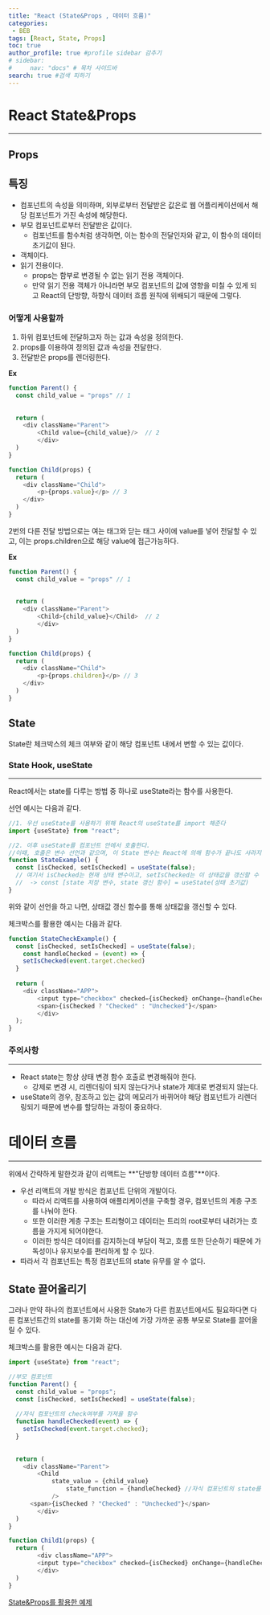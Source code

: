 ```yaml
---
title: "React (State&Props , 데이터 흐름)"
categories:
 - BEB
tags: [React, State, Props] 
toc: true
author_profile: true #profile sidebar 감추기
# sidebar:
#     nav: "docs" # 목차 사이드바
search: true #검색 피하기
---
```


# React State&Props

----------------------



## Props

## 특징

- 컴포넌트의 속성을 의미하며, 외부로부터 전달받은 값은로 웹 어플리케이션에서 해당 컴포넌트가 가진 속성에 해당한다.
- 부모 컴포넌트로부터 전달받은 값이다.
  - 컴포넌트를 함수처럼 생각하면, 이는 함수의 전달인자와 같고, 이 함수의 데이터 초기값이 된다.
- 객체이다.
- 읽기 전용이다.
  - props는 함부로 변경될 수 없는 읽기 전용 객체이다.
  - 만약 읽기 전용 객체가 아니라면 부모 컴포넌트의 값에 영향을 미칠 수 있게 되고 React의 단방향, 하향식 데이터 흐름 원칙에 위배되기 때문에 그렇다.



### 어떻게 사용할까

1. 하위 컴포넌트에 전달하고자 하는 값과 속성을 정의한다.
2. props를 이용하여 정의된 값과 속성을 전달한다.
3. 전달받은 props를 렌더링한다.

**Ex**

```js
function Parent() {
  const child_value = "props" // 1
  
  
  return (
  	<div className="Parent">
    	<Child value={child_value}/>  // 2
		</div>
  )
}

function Child(props) {
  return (
  	<div className="Child">
    	<p>{props.value}</p> // 3
    </div>
  )
}
```

2번의 다른 전달 방법으로는 여는 태그와 닫는 태그 사이에 value를 넣어 전달할 수 있고, 이는 props.children으로 해당 value에 접근가능하다.

**Ex**

```js
function Parent() {
  const child_value = "props" // 1
  
  
  return (
  	<div className="Parent">
    	<Child>{child_value}</Child>  // 2
		</div>
  )
}

function Child(props) {
  return (
  	<div className="Child">
    	<p>{props.children}</p> // 3
    </div>
  )
}
```



## State

State란 체크박스의 체크 여부와 같이 해당 컴포넌트 내에서 변할 수 있는 값이다.



### State Hook, useState

----------------------

React에서는 state를 다루는 방법 중 하나로 useState라는 함수를 사용한다.

선언 예시는 다음과 같다.

```js
//1. 우선 useState를 사용하기 위해 React의 useState를 import 해준다
import {useState} from "react";

//2. 이후 useState를 컴포넌트 안에서 호출한다.
//이때, 호출은 변수 선언과 같으며, 이 State 변수는 React에 의해 함수가 끝나도 사라지지 않는다.
function StateExample() {
  const [isChecked, setIsChecked] = useState(false);
  // 여기서 isChecked는 현재 상태 변수이고, setIsChecked는 이 상태값을 갱신할 수 있는 함수이다. useState()의 괄호 안은 상태 초기값이 들어간다.
  //  -> const [state 저장 변수, state 갱신 함수] = useState(상태 초기값)
}
```

위와 같이 선언을 하고 나면, 상태값 갱신 함수를 통해 상태값을 갱신할 수 있다.

체크박스를 활용한 예시는 다음과 같다.

```js
function StateCheckExample() {
  const [isChecked, setIsChecked] = useState(false);
	const handleChecked = (event) => {
    setIsChecked(event.target.checked)
  }
  
  return (
  	<div className="APP">
    	<input type="checkbox" checked={isChecked} onChange={handleChecked} />
    	<span>{isChecked ? "Checked" : "Unchecked"}</span>
		</div>
  );
}
```



### 주의사항

----------------------

- React state는 항상 상태 변경 함수 호출로 변경해줘야 한다.
  - 강제로 변경 시, 리렌더링이 되지 않는다거나 state가 제대로 변경되지 않는다.
- useState의 경우, 참조하고 있는 값의 메모리가 바뀌어야 해당 컴포넌트가 리렌더링되기 때문에 변수를 할당하는 과정이 중요하다.



# 데이터 흐름

----------------------

위에서 간략하게 말한것과 같이 리액트는 **"단방향 데이터 흐름"**이다.

- 우선 리액트의 개발 방식은 컴포넌트 단위의 개발이다.
  - 따라서 리액트를 사용하여 애플리케이션을 구축할 경우, 컴포넌트의 계층 구조를 나눠야 한다.
  - 또한 이러한 계층 구조는 트리형이고 데이터는 트리의 root로부터 내려가는 흐름을 가지게 되어야한다.
  - 이러한 방식은 데이터를 감지하는데 부담이 적고, 흐름 또한 단순하기 때문에 가독성이나 유지보수를 편리하게 할 수 있다.
- 따라서 각 컴포넌트는 특정 컴포넌트의 state 유무를 알 수 없다.



## State 끌어올리기

그러나 만약 하나의 컴포넌트에서 사용한 State가 다른 컴포넌트에서도 필요하다면 다른 컴포넌트간의 state를 동기화 하는 대신에 가장 가까운 공통 부모로 State를 끌어올릴 수 있다. 

체크박스를 활용한 예시는 다음과 같다.

```js
import {useState} from "react";

//부모 컴포넌트
function Parent() {
  const child_value = "props";
  const [isChecked, setIsChecked] = useState(false);
  
  //자식 컴포넌트의 check여부를 가져올 함수
  function handleChecked(event) => {
    setIsChecked(event.target.checked);
  }
  
  
  return (
  	<div className="Parent">
    	<Child
    		state_value = {child_value}
				state_function = {handleChecked} //자식 컴포넌트의 state를 동기화 시키기 위한 함수 전달
			/>
      <span>{isChecked ? "Checked" : "Unchecked"}</span>
		</div>
  )
}

function Child1(props) {
  return (
		<div className="APP">
    	<input type="checkbox" checked={isChecked} onChange={handleChecked} /> 
		</div>
  )
}

```



[State&Props를 활용한 예제](https://github.com/apfl99/im-sprint-react-twittler-state-props)

